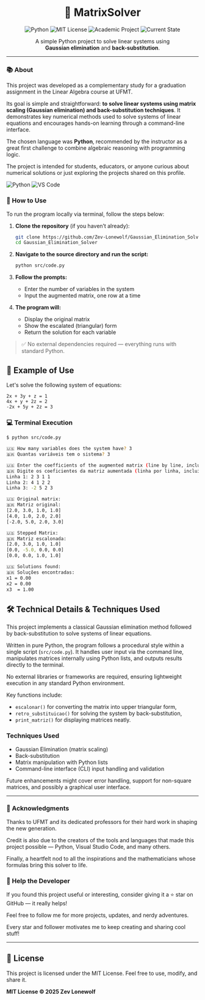 <div align="center">

# 📐 MatrixSolver

![Python](https://img.shields.io/badge/Python-3.13-blue)
![MIT License](https://img.shields.io/badge/license-MIT-green)
![Academic Project](https://img.shields.io/badge/Academic--Project-University-yellow)
![Current State](https://img.shields.io/badge/Current%20State-Finished-brightgreen)

A simple Python project to solve linear systems using  
**Gaussian elimination** and **back-substitution**.

</div>

---

### 📚 About

This project was developed as a complementary study for a graduation assignment in the Linear Algebra course at UFMT.

Its goal is simple and straightforward: **to solve linear systems using matrix scaling (Gaussian elimination) and back-substitution techniques**. It demonstrates key numerical methods used to solve systems of linear equations and encourages hands-on learning through a command-line interface.

The chosen language was **Python**, recommended by the instructor as a great first challenge to combine algebraic reasoning with programming logic.

The project is intended for students, educators, or anyone curious about numerical solutions or just exploring the projects shared on this profile.

![Python](https://img.shields.io/badge/Python-3.13-blue?logo=python&logoColor=white)
![VS Code](https://img.shields.io/badge/VSCode-Editor-007ACC?logo=visual-studio-code&logoColor=white)

### 🚀 How to Use

To run the program locally via terminal, follow the steps below:

1. **Clone the repository** (if you haven’t already):

    ```bash
    git clone https://github.com/Zev-Lonewolf/Gaussian_Elimination_Solver.git
    cd Gaussian_Elimination_Solver
    ```

2. **Navigate to the source directory and run the script:**

    ```bash
    python src/code.py
    ```

3. **Follow the prompts:**
    - Enter the number of variables in the system
    - Input the augmented matrix, one row at a time

4. **The program will:**
    - Display the original matrix
    - Show the escalated (triangular) form
    - Return the solution for each variable

> ✅ No external dependencies required — everything runs with standard Python.

## 🧪 Example of Use

Let's solve the following system of equations:
```
2x + 3y + z = 1
4x + y + 2z = 2
-2x + 5y + 2z = 3
```

### 💻 Terminal Execution

```bash
$ python src/code.py

🇺🇸 How many variables does the system have? 3
🇧🇷 Quantas variáveis tem o sistema? 3

🇺🇸 Enter the coefficients of the augmented matrix (line by line, including the results):
🇧🇷 Digite os coeficientes da matriz aumentada (linha por linha, incluindo os resultados):
Linha 1: 2 3 1 1
Linha 2: 4 1 2 2
Linha 3: -2 5 2 3

🇺🇸 Original matrix:
🇧🇷 Matriz original:
[2.0, 3.0, 1.0, 1.0]
[4.0, 1.0, 2.0, 2.0]
[-2.0, 5.0, 2.0, 3.0]

🇺🇸 Stepped Matrix:
🇧🇷 Matriz escalonada:
[2.0, 3.0, 1.0, 1.0]
[0.0, -5.0, 0.0, 0.0]
[0.0, 0.0, 1.0, 1.0]

🇺🇸 Solutions found:
🇧🇷 Soluções encontradas:
x1 = 0.00
x2 = 0.00
x3  = 1.00
```

## 🛠️ Technical Details & Techniques Used

This project implements a classical Gaussian elimination method followed by back-substitution to solve systems of linear equations.

Written in pure Python, the program follows a procedural style within a single script (`src/code.py`). It handles user input via the command line, manipulates matrices internally using Python lists, and outputs results directly to the terminal.

No external libraries or frameworks are required, ensuring lightweight execution in any standard Python environment.

Key functions include:  
- `escalonar()` for converting the matrix into upper triangular form,  
- `retro_substituicao()` for solving the system by back-substitution,  
- `print_matriz()` for displaying matrices neatly.

### Techniques Used  
- Gaussian Elimination (matrix scaling)  
- Back-substitution  
- Matrix manipulation with Python lists  
- Command-line interface (CLI) input handling and validation

Future enhancements might cover error handling, support for non-square matrices, and possibly a graphical user interface.

---

### 🙏 Acknowledgments

Thanks to UFMT and its dedicated professors for their hard work in shaping the new generation.

Credit is also due to the creators of the tools and languages that made this project possible — Python, Visual Studio Code, and many others.

Finally, a heartfelt nod to all the inspirations and the mathematicians whose formulas bring this solver to life.

### 🙌 Help the Developer

If you found this project useful or interesting, consider giving it a ⭐ star on GitHub — it really helps!

Feel free to follow me for more projects, updates, and nerdy adventures.

Every star and follower motivates me to keep creating and sharing cool stuff!

---

## 📎 License

This project is licensed under the MIT License.
Feel free to use, modify, and share it.

**MIT License © 2025 Zev Lonewolf**
